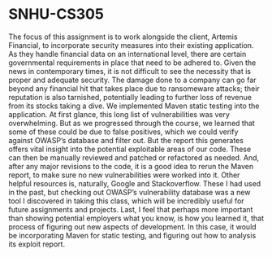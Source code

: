 # SNHU-CS305
The focus of this assignment is to work alongside the client, Artemis Financial, to incorporate security measures into their existing application. As they handle financial data on an international level, there are certain governmental requirements in place that need to be adhered to.
Given the news in contemporary times, it is not difficult to see the necessity that is proper and adequate security. The damage done to a company can go far beyond any financial hit that takes place due to ransomeware attacks; their reputation is also tarnished, potentially leading to further loss of revenue from its stocks taking a dive. 
We implemented Maven static testing into the application. At first glance, this long list of vulnerabilities was very overwhelming. But as we progressed through the course, we learned that some of these could be due to false positives, which we could verify against OWASP’s database and filter out. But the report this generates offers vital insight into the potential exploitable areas of our code. These can then be manually reviewed and patched or refactored as needed. And, after any major revisions to the code, it is a good idea to rerun the Maven report, to make sure no new vulnerabilities were worked into it. Other helpful resources is, naturally, Google and Stackoverflow. These I had used in the past, but checking out OWASP’s vulnerability database was a new tool I discovered in taking this class, which will be incredibly useful for future assignments and projects.
Last, I feel that perhaps more important than showing potential employers what you know, is how you learned it, that process of figuring out new aspects of development. In this case, it would be incorporating Maven for static testing, and figuring out how to analysis its exploit report.
